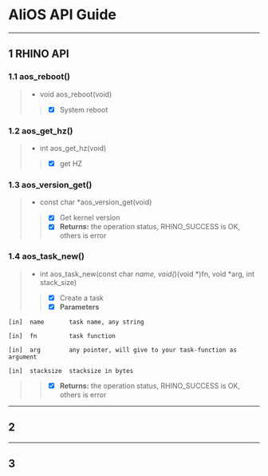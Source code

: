 # AliOS API Guide
------
## 1 RHINO API
### 1.1 aos_reboot()
> * void aos_reboot(void)	
> > - [x] System reboot

### 1.2 aos_get_hz()
> * int aos_get_hz(void)
> > - [x] get HZ

### 1.3 aos_version_get()
> * const char *aos_version_get(void)
> > - [x] Get kernel version
> > - [x] ************Returns:************
      the operation status, RHINO_SUCCESS is OK, others is error

### 1.4 aos_task_new()
> * int aos_task_new(const char *name, void(*)(void *)fn, void *arg, int stack_size)
> > - [x] Create a task
> > - [x] ************Parameters************

    [in]  name       task name, any string

    [in]  fn         task function

    [in]  arg        any pointer, will give to your task-function as argument

    [in]  stacksize  stacksize in bytes
> > - [x] ************Returns:************
      the operation status, RHINO_SUCCESS is OK, others is error
------
## 2 
------
## 3
